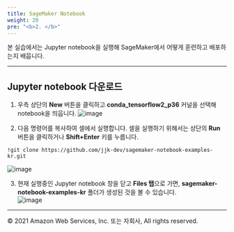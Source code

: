 ```yaml
---
title: SageMaker Notebook
weight: 20
pre: "<b>2. </b>"
---
```


본 실습에서는 Jupyter notebook을 실행해 SageMaker에서 어떻게 훈련하고 배포하는지 배웁니다.

---
## Jupyter notebook 다운로드

1. 우측 상단의 **New** 버튼을 클릭하고 **conda_tensorflow2_p36** 커널을 선택해 notebook을 띄웁니다.
![image](/images/20_notebook/start-kernel.png)

2. 다음 명령어를 복사하여 셀에서 실행합니다. 셀을 실행하기 위해서는 상단의 **Run** 버튼을 클릭하거나 **Shift+Enter** 키를 누릅니다.
```
!git clone https://github.com/jjk-dev/sagemaker-notebook-examples-kr.git
```
![image](/images/20_notebook/git-clone.png)

3. 현재 실행중인 Jupyter notebook 창을 닫고 **Files 탭**으로 가면, **sagemaker-notebook-examples-kr** 폴더가 생성된 것을 볼 수 있습니다.  
![image](/images/20_notebook/folder.png)

---

© 2021 Amazon Web Services, Inc. 또는 자회사, All rights reserved.
